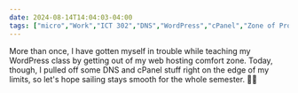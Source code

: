 ```yaml
---
date: 2024-08-14T14:04:03-04:00
tags: ["micro","Work","ICT 302","DNS","WordPress","cPanel","Zone of Proximal Development"]
---
```

More than once, I have gotten myself in trouble while teaching my WordPress class by getting out of my web hosting comfort zone. Today, though, I pulled off some DNS and cPanel stuff right on the edge of my limits, so let's hope sailing stays smooth for the whole semester. 🤞🏻